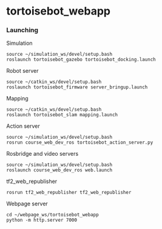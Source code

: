 # tortoisebot_webapp

### Launching

Simulation
```
source ~/simulation_ws/devel/setup.bash
roslaunch tortoisebot_gazebo tortoisebot_docking.launch
```

Robot server
```
source ~/catkin_ws/devel/setup.bash
roslaunch tortoisebot_firmware server_bringup.launch
```

Mapping
```
source ~/catkin_ws/devel/setup.bash
roslaunch tortoisebot_slam mapping.launch
```

Action server
```
source ~/simulation_ws/devel/setup.bash
rosrun course_web_dev_ros tortoisebot_action_server.py
```

Rosbridge and video servers
```
source ~/simulation_ws/devel/setup.bash
roslaunch course_web_dev_ros web.launch
```

tf2_web_republisher
```
rosrun tf2_web_republisher tf2_web_republisher
```

Webpage server
```
cd ~/webpage_ws/tortoisebot_webapp
python -m http.server 7000
```
